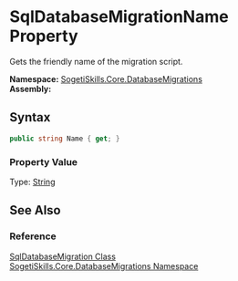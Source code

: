 SqlDatabaseMigrationName Property
=================================
Gets the friendly name of the migration script.

**Namespace:** [SogetiSkills.Core.DatabaseMigrations][1]  
**Assembly:**

Syntax
------

```csharp
public string Name { get; }
```

### Property Value
Type: [String][2]

See Also
--------

### Reference
[SqlDatabaseMigration Class][3]  
[SogetiSkills.Core.DatabaseMigrations Namespace][1]  

[1]: ../README.md
[2]: http://msdn.microsoft.com/en-us/library/s1wwdcbf
[3]: README.md